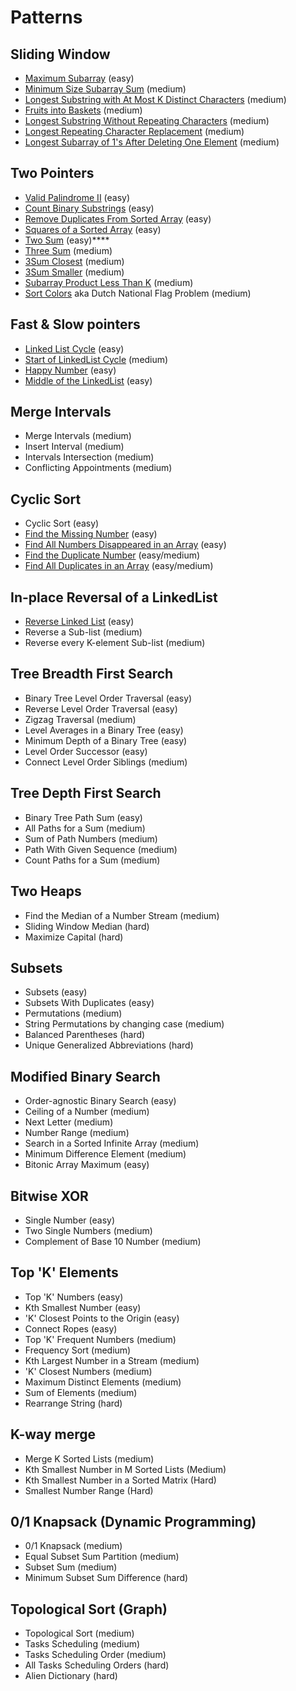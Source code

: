 # Patterns
## Sliding Window
* [Maximum Subarray](https://leetcode.com/problems/maximum-subarray/) (easy)
* [Minimum Size Subarray Sum](https://leetcode.com/problems/minimum-size-subarray-sum/) (medium)
* [Longest Substring with At Most K Distinct Characters](https://leetcode.com/problems/longest-substring-with-at-most-k-distinct-characters/) (medium)
* [Fruits into Baskets](https://leetcode.com/problems/fruit-into-baskets/) (medium)
* [Longest Substring Without Repeating Characters](https://leetcode.com/problems/longest-substring-without-repeating-characters/) (medium)
* [Longest Repeating Character Replacement](https://leetcode.com/problems/longest-repeating-character-replacement/) (medium)
* [Longest Subarray of 1's After Deleting One Element](https://leetcode.com/problems/longest-subarray-of-1s-after-deleting-one-element/) (medium)

## Two Pointers
* [Valid Palindrome II](https://leetcode.com/problems/valid-palindrome-ii/) (easy)
* [Count Binary Substrings](https://leetcode.com/problems/count-binary-substrings/) (easy)
* [Remove Duplicates From Sorted Array](https://leetcode.com/problems/remove-duplicates-from-sorted-array/) (easy)
* [Squares of a Sorted Array](https://leetcode.com/problems/squares-of-a-sorted-array/) (easy)
* [Two Sum](https://leetcode.com/problems/two-sum/) (easy)****
* [Three Sum](https://leetcode.com/problems/3sum/) (medium)
* [3Sum Closest](https://leetcode.com/problems/3sum-closest/) (medium)
* [3Sum Smaller](https://leetcode.com/problems/3sum-smaller/) (medium)
* [Subarray Product Less Than K](https://leetcode.com/problems/subarray-product-less-than-k/) (medium)
* [Sort Colors]() aka Dutch National Flag Problem (medium)

## Fast & Slow pointers
* [Linked List Cycle](https://leetcode.com/problems/linked-list-cycle/) (easy)
* [Start of LinkedList Cycle](https://leetcode.com/problems/linked-list-cycle-ii/) (medium)
* [Happy Number](https://leetcode.com/problems/happy-number/) (easy)
* [Middle of the LinkedList](https://leetcode.com/problems/middle-of-the-linked-list/) (easy)

## Merge Intervals
* Merge Intervals (medium)
* Insert Interval (medium)
* Intervals Intersection (medium)
* Conflicting Appointments (medium)

## Cyclic Sort
* Cyclic Sort (easy)
* [Find the Missing Number](https://leetcode.com/problems/missing-number/) (easy)
* [Find All Numbers Disappeared in an Array](https://leetcode.com/problems/find-all-numbers-disappeared-in-an-array/) (easy)
* [Find the Duplicate Number](https://leetcode.com/problems/find-the-duplicate-number/) (easy/medium)
* [Find All Duplicates in an Array](https://leetcode.com/problems/find-all-duplicates-in-an-array/) (easy/medium)

## In-place Reversal of a LinkedList
* [Reverse Linked List](https://leetcode.com/problems/reverse-linked-list/) (easy)
* Reverse a Sub-list (medium)
* Reverse every K-element Sub-list (medium)

## Tree Breadth First Search
* Binary Tree Level Order Traversal (easy)
* Reverse Level Order Traversal (easy)
* Zigzag Traversal (medium)
* Level Averages in a Binary Tree (easy)
* Minimum Depth of a Binary Tree (easy)
* Level Order Successor (easy)
* Connect Level Order Siblings (medium)

## Tree Depth First Search
* Binary Tree Path Sum (easy)
* All Paths for a Sum (medium)
* Sum of Path Numbers (medium)
* Path With Given Sequence (medium)
* Count Paths for a Sum (medium)

## Two Heaps
* Find the Median of a Number Stream (medium)
* Sliding Window Median (hard)
* Maximize Capital (hard)

## Subsets
* Subsets (easy)
* Subsets With Duplicates (easy)
* Permutations (medium)
* String Permutations by changing case (medium)
* Balanced Parentheses (hard)
* Unique Generalized Abbreviations (hard)

## Modified Binary Search
* Order-agnostic Binary Search (easy)
* Ceiling of a Number (medium)
* Next Letter (medium)
* Number Range (medium)
* Search in a Sorted Infinite Array (medium)
* Minimum Difference Element (medium)
* Bitonic Array Maximum (easy)

## Bitwise XOR
* Single Number (easy)
* Two Single Numbers (medium)
* Complement of Base 10 Number (medium)

## Top 'K' Elements
* Top 'K' Numbers (easy)
* Kth Smallest Number (easy)
* 'K' Closest Points to the Origin (easy)
* Connect Ropes (easy)
* Top 'K' Frequent Numbers (medium)
* Frequency Sort (medium)
* Kth Largest Number in a Stream (medium)
* 'K' Closest Numbers (medium)
* Maximum Distinct Elements (medium)
* Sum of Elements (medium)
* Rearrange String (hard)

## K-way merge
* Merge K Sorted Lists (medium)
* Kth Smallest Number in M Sorted Lists (Medium)
* Kth Smallest Number in a Sorted Matrix (Hard)
* Smallest Number Range (Hard)

## 0/1 Knapsack (Dynamic Programming)
* 0/1 Knapsack (medium)
* Equal Subset Sum Partition (medium)
* Subset Sum (medium)
* Minimum Subset Sum Difference (hard)

## Topological Sort (Graph)
* Topological Sort (medium)
* Tasks Scheduling (medium)
* Tasks Scheduling Order (medium)
* All Tasks Scheduling Orders (hard)
* Alien Dictionary (hard)
